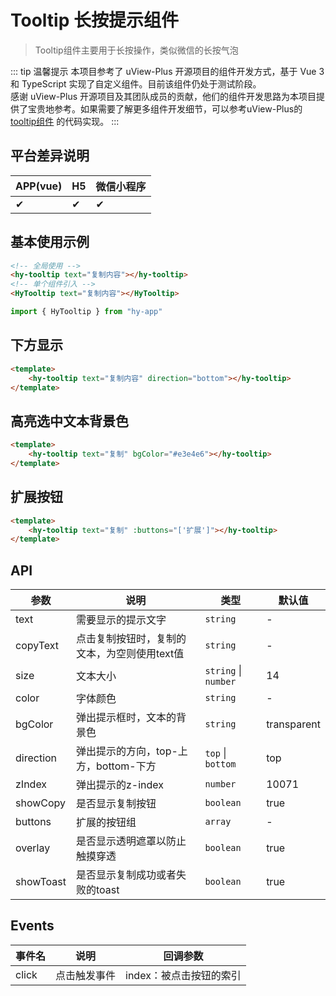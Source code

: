 # Tooltip 长按提示组件
> Tooltip组件主要用于长按操作，类似微信的长按气泡

::: tip 温馨提示
本项目参考了 uView-Plus 开源项目的组件开发方式，基于 Vue 3 和 TypeScript 实现了自定义组件。目前该组件仍处于测试阶段。<br>
感谢 uView-Plus 开源项目及其团队成员的贡献，他们的组件开发思路为本项目提供了宝贵地参考。如果需要了解更多组件开发细节，可以参考uView-Plus的 [tooltip组件](https://uiadmin.net/uview-plus/components/tooltip.html) 的代码实现。
:::

## 平台差异说明

| APP(vue) | H5 | 微信小程序 |
|-----|----|-------|
| ✔   | ✔  | ✔     |

## 基本使用示例
```html
<!-- 全局使用 -->
<hy-tooltip text="复制内容"></hy-tooltip>
<!-- 单个组件引入 -->
<HyTooltip text="复制内容"></HyTooltip>
```
```ts
import { HyTooltip } from "hy-app"
```

## 下方显示
```html
<template>
    <hy-tooltip text="复制内容" direction="bottom"></hy-tooltip>
</template>
```

## 高亮选中文本背景色
```html
<template>
    <hy-tooltip text="复制" bgColor="#e3e4e6"></hy-tooltip>
</template>
```

## 扩展按钮
```html
<template>
    <hy-tooltip text="复制" :buttons="['扩展']"></hy-tooltip>
</template>
```

## API

| 参数        | 说明                       | 类型                   | 默认值         |
|-----------|--------------------------|----------------------|-------------|
| text      | 需要显示的提示文字                | `string`             | -           |
| copyText  | 点击复制按钮时，复制的文本，为空则使用text值 | `string`             | -           |
| size      | 文本大小                     | `string` \| `number` | 14          |
| color     | 字体颜色                     | `string`             | -           |
| bgColor   | 弹出提示框时，文本的背景色            | `string`             | transparent |
| direction | 弹出提示的方向，top-上方，bottom-下方 | `top` \| `bottom`    | top         |
| zIndex    | 弹出提示的z-index             | `number`             | 10071       |
| showCopy  | 是否显示复制按钮                 | `boolean`            | true        |
| buttons   | 扩展的按钮组                   | `array`              | -           |
| overlay   | 是否显示透明遮罩以防止触摸穿透          | `boolean`            | true        |
| showToast | 是否显示复制成功或者失败的toast       | `boolean`            | true        |

## Events

| 事件名   | 说明     | 回调参数           |
|-------|--------|----------------|
| click | 点击触发事件 | index：被点击按钮的索引 |


<demo-model url="pages/components/tooltip/tooltip"></demo-model>